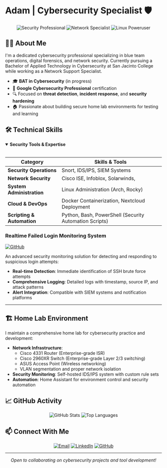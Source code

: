 # Adam | Cybersecurity Specialist 🛡️

<div align="center">
  
![Security Professional](https://img.shields.io/badge/Security-Professional-blue?style=for-the-badge&logo=shield)
![Network Specialist](https://img.shields.io/badge/Network-Specialist-green?style=for-the-badge&logo=cisco)
![Linux Poweruser](https://img.shields.io/badge/Linux-PowerUser-black?style=for-the-badge&logo=linux)

</div>

## 👨‍💻 About Me

I'm a dedicated cybersecurity professional specializing in blue team operations, digital forensics, and network security. Currently pursuing a Bachelor of Applied Technology in Cybersecurity at San Jacinto College while working as a Network Support Specialist.

- 🎓 **BAT in Cybersecurity** (in progress)
- 📜 **Google Cybersecurity Professional** certification
- 🔍 Focused on **threat detection**, **incident response**, and **security hardening**
- 🏠 Passionate about building secure home lab environments for testing and learning

## 🛠️ Technical Skills

<details open>
<summary><b>Security Tools & Expertise</b></summary>
<br>

| Category | Skills & Tools |
|----------|----------------|
| **Security Operations** | Snort, IDS/IPS, SIEM Systems |
| **Network Security** | Cisco ISE, Infoblox, Solarwinds, |
| **System Administration** | Linux Administration (Arch, Rocky) |
| **Cloud & DevOps** | Docker Containerization, Nextcloud Deployment |
| **Scripting & Automation** | Python, Bash, PowerShell (Security Automation Scripts) |

</details>

### Realtime Failed Login Monitoring System
[![GitHub](https://img.shields.io/badge/GitHub-Repository-black?style=flat-square&logo=github)](https://github.com/ajeastt/Realtime-Failed-Login)

An advanced security monitoring solution for detecting and responding to suspicious login attempts:

- **Real-time Detection**: Immediate identification of SSH brute force attempts
- **Comprehensive Logging**: Detailed logs with timestamp, source IP, and attack patterns
- **Alert Integration**: Compatible with SIEM systems and notification platforms

---

## 🏗️ Home Lab Environment

I maintain a comprehensive home lab for cybersecurity practice and development:

- **Network Infrastructure**: 
  - Cisco 4331 Router (Enterprise-grade ISR)
  - Cisco 2960XR Switch (Enterprise-grade Layer 2/3 switching)
  - ASUS Access Point (Wireless networking)
  - VLAN segmentation and proper network isolation
- **Security Monitoring**: Self-hosted IDS/IPS system with custom rule sets
- **Automation**: Home Assistant for environment control and security automation

## 📈 GitHub Activity

<div align="center">
  
![GitHub Stats](https://github-readme-stats.vercel.app/api?username=ajeastt&show_icons=true&theme=tokyonight)
![Top Languages](https://github-readme-stats.vercel.app/api/top-langs/?username=ajeastt&layout=compact&theme=tokyonight)
  
</div>

## 📫 Connect With Me

<div align="center">
  
[![Email](https://img.shields.io/badge/Email-Contact-red?style=for-the-badge&logo=gmail)](mailto:adam@skylabco.cloud)
[![LinkedIn](https://img.shields.io/badge/LinkedIn-Profile-blue?style=for-the-badge&logo=linkedin)](https://linkedin.com/in/ajeastt)
[![GitHub](https://img.shields.io/badge/GitHub-Follow-black?style=for-the-badge&logo=github)](https://github.com/ajeastt)
  
</div>

---

<div align="center">
  <i>Open to collaborating on cybersecurity projects and tool development!</i>
</div>
